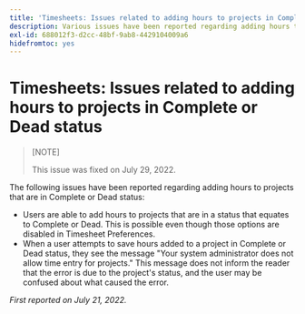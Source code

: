 ```yaml
---
title: 'Timesheets: Issues related to adding hours to projects in Complete or Dead status'
description: Various issues have been reported regarding adding hours to projects that are in Complete or Dead status.
exl-id: 688012f3-d2cc-48bf-9ab8-4429104009a6
hidefromtoc: yes
---
```

# Timesheets: Issues related to adding hours to projects in Complete or Dead status

>[NOTE]
>
>This issue was fixed on July 29, 2022.

The following issues have been reported regarding adding hours to projects that are in Complete or Dead status:

* Users are able to add hours to projects that are in a status that equates to Complete or Dead. This is possible even though those options are disabled in Timesheet Preferences.
* When a user attempts to save hours added to a project in Complete or Dead status, they see the message "Your system administrator does not allow time entry for projects." This message does not inform the reader that the error is due to the project's status, and the user may be confused about what caused the error.

_First reported on July 21, 2022._

